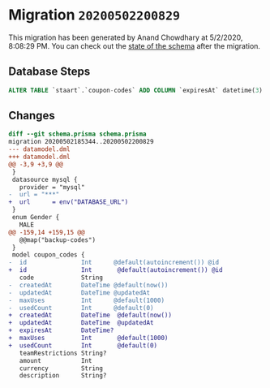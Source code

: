 # Migration `20200502200829`

This migration has been generated by Anand Chowdhary at 5/2/2020, 8:08:29 PM.
You can check out the [state of the schema](./schema.prisma) after the migration.

## Database Steps

```sql
ALTER TABLE `staart`.`coupon-codes` ADD COLUMN `expiresAt` datetime(3)   ;
```

## Changes

```diff
diff --git schema.prisma schema.prisma
migration 20200502185344..20200502200829
--- datamodel.dml
+++ datamodel.dml
@@ -3,9 +3,9 @@
 }
 datasource mysql {
   provider = "mysql"
-  url = "***"
+  url      = env("DATABASE_URL")
 }
 enum Gender {
   MALE
@@ -159,14 +159,15 @@
   @@map("backup-codes")
 }
 model coupon_codes {
-  id               Int      @default(autoincrement()) @id
+  id               Int       @default(autoincrement()) @id
   code             String
-  createdAt        DateTime @default(now())
-  updatedAt        DateTime @updatedAt
-  maxUses          Int      @default(1000)
-  usedCount        Int      @default(0)
+  createdAt        DateTime  @default(now())
+  updatedAt        DateTime  @updatedAt
+  expiresAt        DateTime?
+  maxUses          Int       @default(1000)
+  usedCount        Int       @default(0)
   teamRestrictions String?
   amount           Int
   currency         String
   description      String?
```


